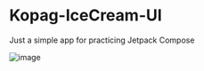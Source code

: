 # Kopag-IceCream-UI
Just a simple app for practicing Jetpack Compose

![image](https://user-images.githubusercontent.com/62587060/236646773-c479170f-70cc-480f-a2b1-871aa2c5c40a.png)
